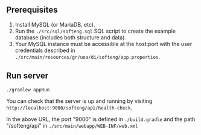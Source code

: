 
## Prerequisites

1. Install MySQL (or MariaDB, etc).
2. Run the `./src/sql/softeng.sql` SQL script to create the example database (includes both structure and data).
3. Your MySQL instance must be accessible at the host:port with the user credentials described in `./src/main/resources/gr/uoa/di/softeng/app.properties`.

## Run server

    ./gradlew appRun

You can check that the server is up and running by visiting `http://localhost:9000/softeng/api/health-check`.

In the above URL, the port "9000" is defined in `./build.gradle` and the path "/softeng/api" in `./src/main/webapp/WEB-INF/web.xml`
